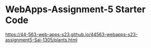 # WebApps-Assignment-5 Starter Code

https://44-563-web-apps-s23.github.io/44563-webapps-s23-assignment5-Sai-1305/plants.html
